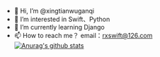 - 👋 Hi, I’m @xingtianwuganqi
- 👀 I’m interested in Swift、Python
- 🌱 I’m currently learning Django
- 📫 How to reach me？ email：rxswift@126.com  
[![Anurag's github stats](https://github-readme-stats.vercel.app/api?username=xingtianwuganqi)](https://github.com/xingtianwuganqi/github-readme-stats)


<!---
xingtianwuganqi/xingtianwuganqi is a ✨ special ✨ repository because its `README.md` (this file) appears on your GitHub profile.
You can click the Preview link to take a look at your changes.
--->
